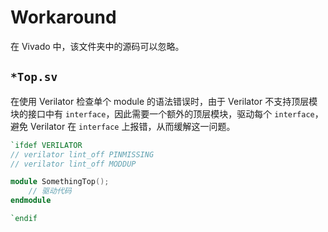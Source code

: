 # Workaround

在 Vivado 中，该文件夹中的源码可以忽略。

## `*Top.sv`

在使用 Verilator 检查单个 module 的语法错误时，由于 Verilator 不支持顶层模块的接口中有 `interface`，因此需要一个额外的顶层模块，驱动每个 `interface`，避免 Verilator 在 `interface` 上报错，从而缓解这一问题。

```verilog
`ifdef VERILATOR
// verilator lint_off PINMISSING
// verilator lint_off MODDUP

module SomethingTop();
    // 驱动代码
endmodule

`endif
```